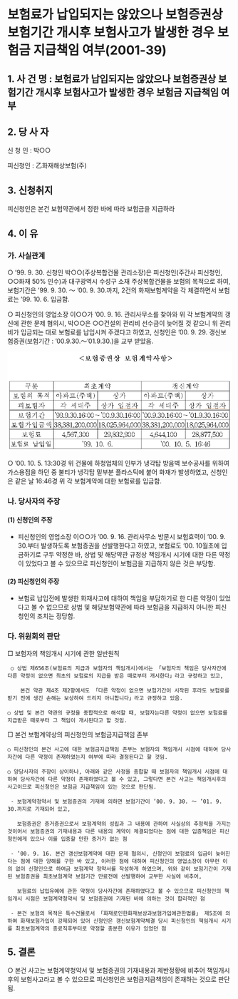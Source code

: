 # 보험료가 납입되지는 않았으나 보험증권상 보험기간 개시후 보험사고가 발생한 경우 보험금 지급책임 여부(2001-39)


## 1. 사 건 명 : 보험료가 납입되지는 않았으나 보험증권상 보험기간 개시후 보험사고가 발생한 경우 보험금 지급책임 여부

## 2. 당 사 자
신 청 인 : 박○○

피신청인 : 乙화재해상보험(주) 

## 3. 신청취지
피신청인은 본건 보험약관에서 정한 바에 따라 보험금을 지급하라

## 4. 이   유
### 가. 사실관계
○ ’99. 9. 30. 신청인 박○○(주상복합건물 관리소장)은 피신청인(주간사 피신청인, ○○화재 50% 인수)과 대구광역시 수성구 소재 주상복합건물을 보험의 목적으로 하여, 보험기간은 ’99. 9. 30. ～ ’00. 9. 30.까지, 2건의 화재보험계약을 각 체결하면서 보험료는 ’99. 10. 6. 입금함.
 
○  피신청인의 영업소장 이○○가 ’00. 9. 16. 관리사무소를 찾아와 위 각 보험계약의 갱신에 관한 문제 협의시, 박○○은 ○○건설의 관리비 선수금이 늦어질 것 같으니 위 관리비가 입금되는 대로 보험료를 납입시켜 주겠다고 하였고, 신청인은 ’00. 9. 29. 갱신보험증권(보험기간 : ’00.9.30.～’01.9.30.)을 교부 받았음.

![alt image](https://raw.githubusercontent.com/aijinet/bodoc-claim-contents/master/contents/images/66_1.PNG)

<!--    <보험증권상 보험계약사항>
  
구분
최초계약
갱신계약
보험의 목적
아파트(주택)
상가
아파트(주택)
상가
피보험자
각 세대주
상가 입점자
각 세대주
상가 입점자
보험기간
’99.9.30.16:00～’00.9.30.16:00
’00.9.30.16:00～’01.9.30.16:00
보험가입금액
38,381,200,000
18,025,964,000
38,381,200,000
18,025,964,000
보험료
4,567,300
29,832,900
4,644,100
28,877,500
보험료 납입일
’99. 10. 6.
’00. 10. 5. 16:46-->


○ ’00. 10. 5. 13:30경 위 건물에 하청업체의 인부가 냉각탑 방음벽 보수공사를 위하여 가스용접을 하던 중 불티가 냉각탑 밑부분 플라스틱에 붙어 화재가 발생하였고, 신청인은 같은 날 16:46경 위 각 보험계약에 대한 보험료를 입금함.

### 나. 당사자의 주장
#### (1) 신청인의 주장
- 피신청인의 영업소장 이○○가 ’00. 9. 16. 관리사무소 방문시 보험효력이 ’00. 9. 30.부터 발생하도록 보험증권을 선발행한다고 하였고, 보험료도 ’00. 10월초에 입금하기로 구두 약정한 바, 상법 및 해당약관 규정상 책임개시 시기에 대한 다른 약정이 있었다고 볼 수 있으므로 피신청인이 보험금을 지급하지 않은 것은 부당함.
 
#### (2) 피신청인의 주장
- 보험료 납입전에 발생한 화재사고에 대하여 책임을 부담하기로 한 다른 약정이 있었다고 볼 수 없으므로 상법 및 해당보험약관에 따라 보험금을 지급하지 아니한 피신청인의 조치는 정당함.

### 다. 위원회의 판단
□ 보험자의 책임개시 시기에 관한 일반원칙 

     ○ 상법 제656조(보험료의 지급과 보험자의 책임개시)에서는 「보험자의 책임은 당사자간에 다른 약정이 없으면 최초의 보험료의 지급을 받은 때로부터 개시한다」라고 규정하고 있고,

        본건 약관 제4조 제2항에서도 「다른 약정이 없으면 보험기간이 시작된 후라도 보험료를 받기 전에 생긴 손해는 보상하여 드리지 아니합니다」라고 규정하고 있음.

    ○ 상법 및 본건 약관의 규정을 종합적으로 해석할 때, 보험자는다른 약정이 없으면 보험료를 지급받은 때로부터 그 책임이 개시된다고 할 것임.
   
□ 본건 보험계약상의 피신청인의 보험금지급책임 존부

    ○ 피신청인의 본건 사고에 대한 보험금지급책임 존부는 보험자의 책임개시 시점에 대하여 당사자간에 다른 약정이 존재하였는지 여부에 따라 결정된다고 할 것임.

    ○ 양당사자의 주장이 상이하나, 아래와 같은 사정을 종합할 때 보험자의 책임개시 시점에 대하여 당사자간에 다른 약정이 존재하였다고 볼 수 있고, 그렇다면 본건 사고는 책임개시후의 사고이므로 피신청인은 보험금 지급책임이 있는 것으로 판단됨.

     - 보험계약청약서 및 보험증권의 기재에 의하면 보험기간이 ’00. 9. 30. ～ ’01. 9. 30.까지로 기재되어 있고, 

       보험증권은 증거증권으로서 보험계약의 성립과 그 내용에 관하여 사실상의 추정력을 가지는 것이어서 보험증권의 기재내용과 다른 내용의 계약이 체결되었다는 점에 대한 입증책임은 피신청인에게 있으나 이를 입증할 만한 증거가 없는 점

     - ’00. 9. 16. 본건 갱신보험계약에 대한 문제 협의시, 신청인이 보험료의 입금이 늦어진다는 점에 대한 양해를 구한 바 있고, 이러한 점에 대하여 피신청인의 영업소장이 아무런 이의 없이 신청인으로 하여금 보험계약 청약서를 작성하게 하였으며, 위와 같이 보험기간이 기재된 보험증권을 최초보험계약 보험기간 만료전에 선발행하여 교부한 사실에 비추어, 

       보험료의 납입유예에 관한 약정이 당사자간에 존재하였다고 볼 수 있으므로 피신청인의 책임개시 시점은 보험계약청약서 및 보험증권에 기재된 바에 의하는 것이 합리적인 점

     - 본건 보험의 목적은 특수건물로서 「화재로인한화재보상과보험가입에관한법률」 제5조에 의하여 화재보험가입이 강제되어 있어 신청인은 갱신보험계약체결 당시 피신청인의 책임개시 시기를 최초보험계약의 종료직후부터로 약정할 충분한 이유가 있었던 점

## 5. 결론
○ 본건 사고는 보험계약청약서 및 보험증권의 기재내용과 제반정황에 비추어 책임개시후의 보험사고라고 볼 수 있으므로 피신청인은 보험금지급책임이 존재하는 것으로 판단됨.
  